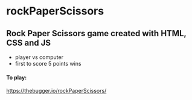 # rockPaperScissors

## Rock Paper Scissors game created with HTML, CSS and JS
* player vs computer
* first to score 5 points wins
#### To play: 
https://thebugger.io/rockPaperScissors/
